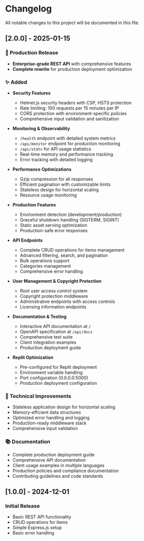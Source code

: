 
# Changelog

All notable changes to this project will be documented in this file.

## [2.0.0] - 2025-01-15

### 🚀 Production Release
- **Enterprise-grade REST API** with comprehensive features
- **Complete rewrite** for production deployment optimization

### ✨ Added
- **Security Features**
  - Helmet.js security headers with CSP, HSTS protection
  - Rate limiting: 100 requests per 15 minutes per IP
  - CORS protection with environment-specific policies
  - Comprehensive input validation and sanitization

- **Monitoring & Observability**
  - `/health` endpoint with detailed system metrics
  - `/api/monitor` endpoint for production monitoring
  - `/api/stats` for API usage statistics
  - Real-time memory and performance tracking
  - Error tracking with detailed logging

- **Performance Optimizations**
  - Gzip compression for all responses
  - Efficient pagination with customizable limits
  - Stateless design for horizontal scaling
  - Resource usage monitoring

- **Production Features**
  - Environment detection (development/production)
  - Graceful shutdown handling (SIGTERM, SIGINT)
  - Static asset serving optimization
  - Production-safe error responses

- **API Endpoints**
  - Complete CRUD operations for items management
  - Advanced filtering, search, and pagination
  - Bulk operations support
  - Categories management
  - Comprehensive error handling

- **User Management & Copyright Protection**
  - Root user access control system
  - Copyright protection middleware
  - Administrative endpoints with access controls
  - Licensing information endpoints

- **Documentation & Testing**
  - Interactive API documentation at `/`
  - OpenAPI specification at `/api/docs`
  - Comprehensive test suite
  - Client integration examples
  - Production deployment guide

- **Replit Optimization**
  - Pre-configured for Replit deployment
  - Environment variable handling
  - Port configuration (0.0.0.0:5000)
  - Production deployment configuration

### 🔧 Technical Improvements
- Stateless application design for horizontal scaling
- Memory-efficient data structures
- Optimized error handling and logging
- Production-ready middleware stack
- Comprehensive input validation

### 📚 Documentation
- Complete production deployment guide
- Comprehensive API documentation
- Client usage examples in multiple languages
- Production policies and compliance documentation
- Contributing guidelines and code standards

## [1.0.0] - 2024-12-01

### Initial Release
- Basic REST API functionality
- CRUD operations for items
- Simple Express.js setup
- Basic error handling
